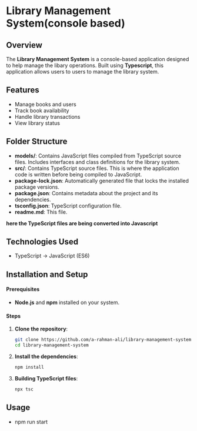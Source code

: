 # Library Management System(console based)

## Overview

The **Library Management System** is a console-based application designed to help manage the libary operations. Built using **Typescript**, this application allows users to users to manage the library system.

## Features
- Manage books and users
- Track book availability
- Handle library transactions
- View library status

## Folder Structure
- **models/**: Contains JavaScript files compiled from TypeScript source files. Includes interfaces and class definitions for the library system.
- **src/**: Contains TypeScript source files. This is where the application code is written before being compiled to JavaScript.
- **package-lock.json**: Automatically generated file that locks the installed package versions.
- **package.json**: Contains metadata about the project and its dependencies.
- **tsconfig.json**: TypeScript configuration file.
- **readme.md**: This file.

**here the TypeScript files are being converted into Javascript**

## Technologies Used
- TypeScript -> JavaScript (ES6)

## Installation and Setup

#### Prerequisites
- **Node.js** and **npm** installed on your system.

#### Steps
1. **Clone the repository**:
   ```bash
   git clone https://github.com/a-rahman-ali/library-management-system.git
   cd library-management-system 
2. **Install the dependencies**:
    ```bash
    npm install
3. **Building TypeScript files**:
    ```bash
    npx tsc

## Usage
- npm run start
